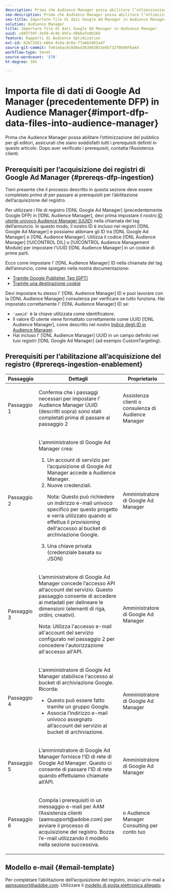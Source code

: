 ```yaml
---
description: Prima che Audience Manager possa abilitare l’ottimizzazione del pubblico per gli editori, assicurati che siano soddisfatti tutti i prerequisiti definiti in questo articolo. Dopo aver verificato i prerequisiti, contatta l’Assistenza clienti.
seo-description: Prima che Audience Manager possa abilitare l’ottimizzazione del pubblico per gli editori, assicurati che siano soddisfatti tutti i prerequisiti definiti in questo articolo. Dopo aver verificato i prerequisiti, contatta l’Assistenza clienti.
seo-title: Importare file di dati Google Ad Manager in Audience Manager
solution: Audience Manager
title: Importare file di dati Google Ad Manager in Audience Manager
uuid: c685f34f-3e50-4c4b-99fa-d8bbafe0b268
feature: Rapporti di Audience Optimization
exl-id: 62b72dd1-e664-4c6a-8c0a-f7a662d62a47
source-git-commit: fe01ebac8c0d0ad3630d3853e0bf32f0b00f6a44
workflow-type: tm+mt
source-wordcount: '570'
ht-degree: 16%

---
```


# Importa file di dati di Google Ad Manager (precedentemente DFP) in Audience Manager{#import-dfp-data-files-into-audience-manager}

Prima che Audience Manager possa abilitare l’ottimizzazione del pubblico per gli editori, assicurati che siano soddisfatti tutti i prerequisiti definiti in questo articolo. Dopo aver verificato i prerequisiti, contatta l’Assistenza clienti.

## Prerequisiti per l’acquisizione dei registri di Google Ad Manager {#prereqs-dfp-ingestion}

Tieni presente che il processo descritto in questa sezione deve essere completato *prima di* per passare ai prerequisiti per l’abilitazione dell’acquisizione del registro.

Per utilizzare i file di registro [!DNL Google Ad Manager] (precedentemente Google DFP) in [!DNL Audience Manager], devi prima impostare il nostro [ID utente univoco Audience Manager (UUID)](../../../reference/ids-in-aam.md) nella chiamata del tag dell’annuncio. In questo modo, il nostro ID è incluso nei registri [!DNL Google Ad Manager] e possiamo abbinare gli ID tra [!DNL Google Ad Manager] e [!DNL Audience Manager]. Utilizza il codice [!DNL Audience Manager] [!UICONTROL DIL] o [!UICONTROL Audience Management Module] per impostare l&#39;UUID [!DNL Audience Manager] in un cookie di prime parti.

Ecco come impostare l’ [!DNL Audience Manager] ID nella chiamata del tag dell’annuncio, come spiegato nella nostra documentazione:

* [Tramite Google Publisher Tag (GPT)](../../../integration/gpt-aam-destination/gpt-aam-modify-api.md)
* [Tramite una destinazione cookie](../../../integration/gpt-aam-destination/gpt-aam-create-destination.md)

Devi impostare tu stesso l&#39; [!DNL Audience Manager] ID e puoi lavorare con la [!DNL Audience Manager] consulenza per verificare se tutto funziona. Hai impostato correttamente l&#39; [!DNL Audience Manager] ID se:

* `'aamid'` è la chiave utilizzata come identificatore.
* Il valore ID utente viene formattato correttamente come UUID [!DNL Audience Manager], come descritto nel nostro [Indice degli ID in Audience Manager](../../../reference/ids-in-aam.md).
* Hai incluso l’ [!DNL Audience Manager] UUID in un campo definito nei tuoi registri [!DNL Google Ad Manager] (ad esempio CustomTargeting).

## Prerequisiti per l’abilitazione all’acquisizione del registro {#prereqs-ingestion-enablement}

<table id="table_C980A9F9B0FB4157B4908A64768B1571"> 
 <thead> 
  <tr> 
   <th colname="col1" class="entry"> Passaggio </th> 
   <th colname="col2" class="entry"> Dettagli </th> 
   <th colname="col3" class="entry"> Proprietario </th> 
  </tr> 
 </thead>
 <tbody> 
  <tr> 
   <td colname="col1"> <p>Passaggio 1 </p> </td> 
   <td colname="col2"> <p>Conferma che i passaggi necessari per impostare l' <span class="keyword"> Audience Manager</span> UUID (descritti sopra) sono stati completati prima di passare al passaggio 2 </p> </td> 
   <td colname="col3"> <p><span class="keyword"> Assistenza clienti o consulenza </span> di Audience Manager </p> </td> 
  </tr> 
  <tr> 
   <td colname="col1"> <p>Passaggio 2 </p> </td> 
   <td colname="col2"> <p>L'amministratore di Google Ad Manager crea: </p> <p> 
     <ol id="ol_FCFA9B11CFF948A488DF9CB298FC04C4"> 
      <li id="li_BC946EDCC3324578AEB64EDDA55B5ACA">Un account di servizio per l’acquisizione di Google Ad Manager accede a <span class="keyword"> Audience Manager</span>. </li> 
      <li id="li_6B2FC7D73A3246419E55C004E17ACA25">Nuove credenziali. <p>Nota:  Questo può richiedere un indirizzo e-mail univoco specifico per questo progetto e verrà utilizzato quando si effettua il provisioning dell'accesso al bucket di archiviazione Google. </p> </li> 
      <li id="li_95444B9FD1B34659A9634814B262A681">Una chiave privata (credenziale basata su JSON) </li> 
     </ol> </p> </td> 
   <td colname="col3"> <p>Amministratore di Google Ad Manager </p> </td> 
  </tr> 
  <tr> 
   <td colname="col1"> <p>Passaggio 3 </p> </td> 
   <td colname="col2"> <p>L’amministratore di Google Ad Manager concede l’accesso API all’account del servizio. Questo passaggio consente di accedere ai metadati per delineare le dimensioni (elementi di riga, ordini, creativi). <p>Nota:  Utilizza l'accesso e-mail all'account del servizio configurato nel passaggio 2 per concedere l'autorizzazione all'accesso all'API. </p> </p> </td> 
   <td colname="col3"> <p>Amministratore di Google Ad Manager </p> </td> 
  </tr> 
  <tr> 
   <td colname="col1"> <p>Passaggio 4 </p> </td> 
   <td colname="col2"> <p>L'amministratore di Google Ad Manager stabilisce l'accesso al bucket di archiviazione Google. Ricorda: </p> <p> 
     <ul id="ul_3E8DCC73454243D998BD9024D0966A4E"> 
      <li id="li_3691DBD28006412288458175F75873C6">Questo può essere fatto tramite un gruppo Google. </li> 
      <li id="li_4774806B263245CEAAAB89BD2AA7F23F">Associa l’indirizzo e-mail univoco assegnato all’account del servizio al bucket di archiviazione. </li> 
     </ul> </p> </td> 
   <td colname="col3"> <p>Amministratore di Google Ad Manager </p> </td> 
  </tr> 
  <tr> 
   <td colname="col1"> <p>Passaggio 5 </p> </td> 
   <td colname="col2"> <p>L’amministratore di Google Ad Manager fornisce l’ID di rete di Google Ad Manager. Questo ci consente di passare l’ID di rete quando effettuiamo chiamate all’API. </p> </td> 
   <td colname="col3"> <p>Amministratore di Google Ad Manager </p> </td> 
  </tr> 
  <tr> 
   <td colname="col1"> <p>Passaggio 6 </p> </td> 
   <td colname="col2"> <p>Compila i prerequisiti in un messaggio e-mail per AAM l’Assistenza clienti (aamsupport@adobe.com) per avviare il processo di acquisizione del registro. Bozza l’e-mail utilizzando il modello nella sezione successiva. </p> </td> 
   <td colname="col3"> <p>o <span class="keyword"> Audience Manager</span> Consulting per conto tuo </p> </td> 
  </tr> 
 </tbody> 
</table>

## Modello e-mail {#email-template}

Per completare l’abilitazione dell’acquisizione del registro, inviaci un’e-mail a aamsupport@adobe.com. Utilizzare il [modello di posta elettronica allegato](assets/enable_dfp_ingestion.txt).
